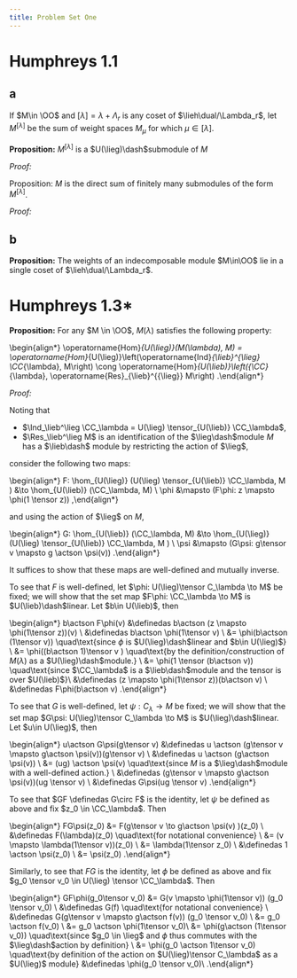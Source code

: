 ```yaml
---
title: Problem Set One
---
```


# Humphreys 1.1

## a

If $M\in \OO$ and $[\lambda] = \lambda + \Lambda_r$ is any coset of $\lieh\dual/\Lambda_r$, let $M^{[\lambda]}$ be the sum of weight spaces $M_\mu$ for which $\mu \in [\lambda]$.

**Proposition:**
$M^{[\lambda]}$ is a $U(\lieg)\dash$submodule of $M$ 

*Proof:*


Proposition:
$M$ is the direct sum of finitely many submodules of the form $M^{[\lambda]}$.

*Proof:*


## b

**Proposition:**
The weights of an indecomposable module $M\in\OO$ lie in a single coset of $\lieh\dual/\Lambda_r$.


# Humphreys 1.3*

**Proposition:**
For any $M \in \OO$, $M(\lambda)$ satisfies the following property: 

\begin{align*}
\operatorname{Hom}_{U(\lieg)}(M(\lambda), M)
= \operatorname{Hom}_{U(\lieg)}\left(\operatorname{Ind}_{\lieb}^{\lieg} \CC_{\lambda}, M\right) 
\cong \operatorname{Hom}_{U(\lieb)}\left({\CC}_{\lambda}, \operatorname{Res}_{\lieb}^{{\lieg}} M\right)
.\end{align*}


*Proof:*

Noting that 

- $\Ind_\lieb^\lieg \CC_\lambda = U(\lieg) \tensor_{U(\lieb)} \CC_\lambda$,
- $\Res_\lieb^\lieg M$ is an identification of the $\lieg\dash$module $M$ has a $\lieb\dash$ module by restricting the action of $\lieg$,

consider the following two maps:

\begin{align*}
F: \hom_{U(\lieg)} (U(\lieg) \tensor_{U(\lieb)} \CC_\lambda, M ) &\to \hom_{U(\lieb)} (\CC_\lambda, M) \\
\phi &\mapsto (F\phi: z \mapsto \phi(1 \tensor z))
,\end{align*}

and using the action of $\lieg$ on $M$, 

\begin{align*}
G: \hom_{U(\lieb)} (\CC_\lambda, M) &\to \hom_{U(\lieg)} (U(\lieg) \tensor_{U(\lieb)} \CC_\lambda, M ) \\
\psi &\mapsto (G\psi: g\tensor v \mapsto g \actson \psi(v))
.\end{align*}

It suffices to show that these maps are well-defined and mutually inverse.

To see that $F$ is well-defined, let $\phi: U(\lieg)\tensor C_\lambda \to M$ be fixed; we will show that the set map $F\phi: \CC_\lambda \to M$ is $U(\lieb)\dash$linear.
Let $b\in U(\lieb)$, then 

\begin{align*}
b\actson F\phi(v) 
&\definedas b\actson (z \mapsto \phi(1\tensor z))(v) \\
&\definedas b\actson \phi(1\tensor v) \\
&= \phi(b\actson (1\tensor v)) \quad\text{since $\phi$ is $U(\lieg)\dash$linear and $b\in U(\lieg)$} \\
&= \phi((b\actson 1)\tensor v ) \quad\text{by the definition/construction of $M(\lambda)$ as a $U(\lieg)\dash$module.} \\
&= \phi(1 \tensor (b\actson v)) \quad\text{since $\CC_\lambda$ is a $\lieb\dash$module and the tensor is over $U(\lieb)$}\\
&\definedas (z \mapsto \phi(1\tensor z))(b\actson v) \\
&\definedas F\phi(b\actson v)
.\end{align*}


To see that $G$ is well-defined, let $\psi: C_\lambda \to M$ be fixed; we will show that the set map $G\psi: U(\lieg)\tensor C_\lambda \to M$ is $U(\lieg)\dash$linear.
Let $u\in U(\lieg)$, then


\begin{align*}
u\actson G\psi(g\tensor v)
&\definedas u \actson (g\tensor v \mapsto g\actson \psi(v))(g\tensor v) \\
&\definedas u \actson (g\actson \psi(v)) \\
&= (ug) \actson \psi(v) \quad\text{since $M$ is a $\lieg\dash$module with a well-defined action.} \\
&\definedas (g\tensor v \mapsto g\actson \psi(v))(ug \tensor v) \\
&\definedas G\psi(ug \tensor v)
.\end{align*}


To see that $GF \definedas G\circ F$ is the identity, let $\psi$ be defined as above and fix $z_0 \in \CC_\lambda$.
Then

\begin{align*}
FG\psi(z_0)
&= F(g\tensor v \to g\actson \psi(v) )(z_0) \\
&\definedas F(\lambda)(z_0) \quad\text{for notational convenience} \\
&= (v \mapsto \lambda(1\tensor v))(z_0) \\
&= \lambda(1\tensor z_0) \\
&\definedas 1 \actson \psi(z_0) \\
&= \psi(z_0)
.\end{align*}

Similarly, to see that $FG$ is the identity, let $\phi$ be defined as above and fix $g_0 \tensor v_0 \in U(\lieg) \tensor \CC_\lambda$.
Then

\begin{align*}
GF\phi(g_0\tensor v_0)
&= G(v \mapsto \phi(1\tensor v)) (g_0 \tensor v_0) \\
&\definedas G(f) \quad\text{for notational convenience} \\
&\definedas G(g\tensor v \mapsto g\actson f(v)) (g_0 \tensor v_0) \\
&= g_0 \actson f(v_0) \\
&= g_0 \actson \phi(1\tensor v_0)\\ 
&= \phi(g\actson (1\tensor v_0)) \quad\text{since $g_0 \in \lieg$ and $\phi$ thus commutes with the $\lieg\dash$action by definition} \\ 
&= \phi(g_0 \actson 1\tensor v_0) \quad\text{by definition of the action on $U(\lieg)\tensor C_\lambda$ as a $U(\lieg)$ module}
&\definedas \phi(g_0 \tensor v_0)\\ 
.\end{align*}


